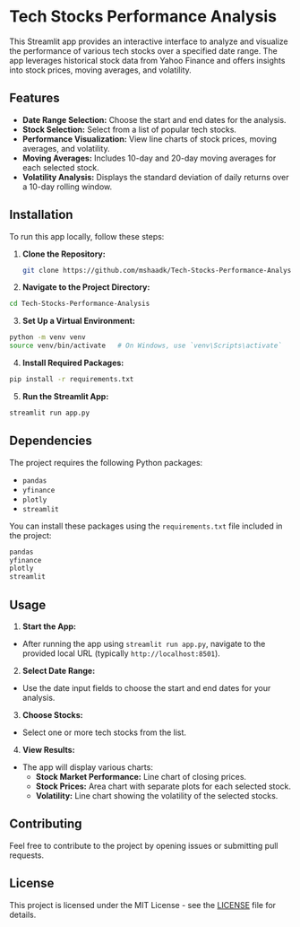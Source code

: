 # Tech Stocks Performance Analysis

This Streamlit app provides an interactive interface to analyze and visualize the performance of various tech stocks over a specified date range. The app leverages historical stock data from Yahoo Finance and offers insights into stock prices, moving averages, and volatility.

## Features

- **Date Range Selection:** Choose the start and end dates for the analysis.
- **Stock Selection:** Select from a list of popular tech stocks.
- **Performance Visualization:** View line charts of stock prices, moving averages, and volatility.
- **Moving Averages:** Includes 10-day and 20-day moving averages for each selected stock.
- **Volatility Analysis:** Displays the standard deviation of daily returns over a 10-day rolling window.

## Installation

To run this app locally, follow these steps:

1. **Clone the Repository:**

   ```bash
   git clone https://github.com/mshaadk/Tech-Stocks-Performance-Analysis.git
   ```

2. **Navigate to the Project Directory:**

  ```bash
  cd Tech-Stocks-Performance-Analysis
  ```

3. **Set Up a Virtual Environment:**

  ```bash
  python -m venv venv
  source venv/bin/activate   # On Windows, use `venv\Scripts\activate`
  ```

4. **Install Required Packages:**

  ```bash
  pip install -r requirements.txt
  ```

5. **Run the Streamlit App:**

  ```bash
  streamlit run app.py
  ```

## Dependencies
The project requires the following Python packages:

- `pandas`
- `yfinance`
- `plotly`
- `streamlit`
  
You can install these packages using the `requirements.txt` file included in the project:

```txt
pandas
yfinance
plotly
streamlit
```

## Usage
1. **Start the App:**

  - After running the app using `streamlit run app.py`, navigate to the provided local URL (typically `http://localhost:8501`).

2. **Select Date Range:**

  - Use the date input fields to choose the start and end dates for your analysis.
    
3. **Choose Stocks:**

  - Select one or more tech stocks from the list.

4. **View Results:**

- The app will display various charts:
  - **Stock Market Performance:** Line chart of closing prices.
  - **Stock Prices:** Area chart with separate plots for each selected stock.
  - **Volatility:** Line chart showing the volatility of the selected stocks.
    
## Contributing
Feel free to contribute to the project by opening issues or submitting pull requests.

## License
This project is licensed under the MIT License - see the [LICENSE](LICENSE.txt) file for details.
